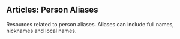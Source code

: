 ## Articles: Person Aliases

Resources related to person aliases. Aliases can include full names, nicknames and local names.
